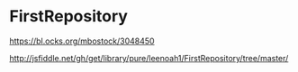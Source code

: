 # FirstRepository

https://bl.ocks.org/mbostock/3048450

http://jsfiddle.net/gh/get/library/pure/leenoah1/FirstRepository/tree/master/




